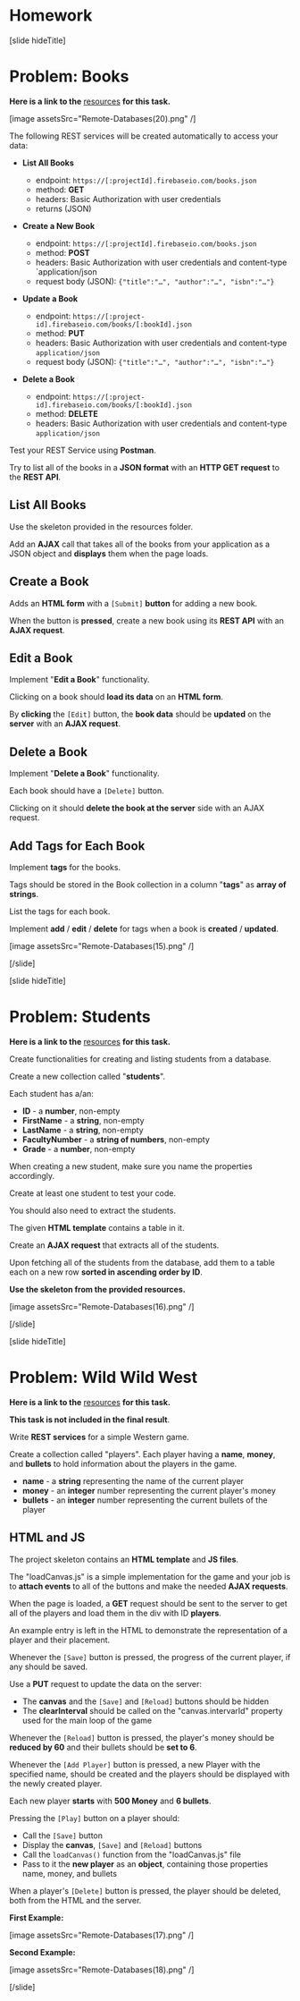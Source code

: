 # Homework

[slide hideTitle]

# Problem: Books

**Here is a link to the** [resources](https://videos.softuni.org/resources/javascript/javascript-applications/JS-Applications-Remote-Databases-Homework-BOOKS.zip) **for this task.**

[image assetsSrc="Remote-Databases(20).png" /]

The following REST services will be created automatically to access your data:

- **List All Books**
   - endpoint: `https://[:projectId].firebaseio.com/books.json`
   - method: **GET**
   - headers: Basic Authorization with user credentials
   - returns (JSON)

- **Create a New Book**
   - endpoint: `https://[:projectId].firebaseio.com/books.json`
   - method: **POST**
   - headers: Basic Authorization with user credentials and content-type `application\/json
   - request body (JSON): `{"title":"…", "author":"…", "isbn":"…"}`

- **Update a Book**
   - endpoint: `https://[:project-id].firebaseio.com/books/[:bookId].json`
   - method: **PUT**
   - headers: Basic Authorization with user credentials and content-type `application/json`
   - request body (JSON): `{"title":"…", "author":"…", "isbn":"…"}`

- **Delete a Book**
   - endpoint: `https://[:project-id].firebaseio.com/books/[:bookId].json`
   - method: **DELETE**
   - headers: Basic Authorization with user credentials and content-type `application/json`

Test your REST Service using **Postman**. 

Try to list all of the books in a **JSON format** with an **HTTP GET request** to the **REST API**.

## List All Books

Use the skeleton provided in the resources folder. 

Add an **AJAX** call that takes all of the books from your application as a JSON object and **displays** them when the page loads.

## Create a Book

Adds an **HTML form** with a `[Submit]` **button** for adding a new book. 

When the button is **pressed**, create a new book using its **REST API** with an **AJAX request**.

## Edit a Book

Implement "**Edit a Book**" functionality. 

Clicking on a book should **load its data** on an **HTML form**. 

By **clicking** the `[Edit]` button, the **book data** should be **updated** on the **server** with an **AJAX request**.

## Delete a Book

Implement "**Delete a Book**" functionality. 

Each book should have a `[Delete]` button. 

Clicking on it should **delete the book at the server** side with an AJAX request.

## Add Tags for Each Book

Implement **tags** for the books. 

Tags should be stored in the Book collection in a column "**tags**" as **array of strings**. 

List the tags for each book. 

Implement **add** \/ **edit** \/ **delete** for tags when a book is **created** \/ **updated**.

[image assetsSrc="Remote-Databases(15).png" /]

[/slide]

[slide hideTitle]

# Problem: Students

**Here is a link to the** [resources](https://videos.softuni.org/resources/javascript/javascript-applications/JS-Applications-Remote-Databases-Homework-STUDENTS.zip) **for this task.**

Create functionalities for creating and listing students from a database.

Create a new collection called "**students**".

Each student has a/an:

- **ID** - a **number**, non-empty
- **FirstName** - a **string**, non-empty
- **LastName** - a **string**, non-empty
- **FacultyNumber** - a **string of numbers**, non-empty
- **Grade** - a **number**, non-empty

When creating a new student, make sure you name the properties accordingly.

Create at least one student to test your code.

You should also need to extract the students.

The given **HTML template** contains a table in it.

Create an **AJAX request** that extracts all of the students.

Upon fetching all of the students from the database, add them to a table each on a new row **sorted in ascending order by ID**.

**Use the skeleton from the provided resources.**

[image assetsSrc="Remote-Databases(16).png" /]

[/slide]

[slide hideTitle]

# Problem: Wild Wild West

**Here is a link to the** [resources](https://videos.softuni.org/resources/javascript/javascript-applications/JS-Applications-Remote-Databases-Homework-WILD-WILD-WEST.zip) **for this task.**

**This task is not included in the final result**.

Write **REST services** for a simple Western game.

Create a collection called "players". Each player having a **name**, **money**, and **bullets** to hold information about the players in the game.

- **name** - a **string** representing the name of the current player
- **money** - an **integer** number representing the current player's money
- **bullets** - an **integer** number representing the current bullets of the player

## HTML and JS

The project skeleton contains an **HTML template** and **JS files**.

The "loadCanvas.js" is a simple implementation for the game and your job is to **attach events** to all of the buttons and make the needed **AJAX requests**.

When the page is loaded, a **GET** request should be sent to the server to get all of the players and load them in the div with ID **players**.

An example entry is left in the HTML to demonstrate the representation of a player and their placement.

Whenever the `[Save]` button is pressed, the progress of the current player, if any should be saved.

Use a **PUT** request to update the data on the server:

- The **canvas** and the `[Save]` and `[Reload]` buttons should be hidden
- The **clearInterval** should be called on the "canvas.intervarId" property used for the main loop of the game

Whenever the `[Reload]` button is pressed, the player's money should be **reduced by 60** and their bullets should be **set to 6**.

Whenever the `[Add Player]` button is pressed, a new Player with the specified name, should be created and the players should be displayed with the newly created player.

Each new player **starts** with **500 Money** and **6 bullets**.

Pressing the `[Play]` button on a player should:

- Call the `[Save]` button
- Display the **canvas**, `[Save]` and `[Reload]` buttons
- Call the `loadCanvas()` function from the "loadCanvas.js" file
- Pass to it the **new player** as an **object**, containing those properties name, money, and bullets

When a player's `[Delete]` button is pressed, the player should be deleted, both from the HTML and the server.

**First Example:**

[image assetsSrc="Remote-Databases(17).png" /]

**Second Example:**

[image assetsSrc="Remote-Databases(18).png" /]

[/slide]
